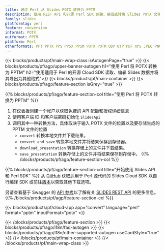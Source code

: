 ```yaml
---
title: 通过 Perl 从 Slides POTX 转换为 PPTM
description: 使用 REST API 和开源 Perl SDK 创建、编辑或转换 Slides POTX 文件或将其转换为 PPTM
family: slides
platformtag: perl
feature: conversion
informat: POTX
outformat: PPTM
platform: Perl
otherformats: PPT PPTX PPS PPSX PPSM POTX POTM ODP OTP PDF XPS JPEG PNG BMP TIFF SVG HTML SWF HTML5 GIF XAML MPEG4
---
```


{{< blocks/products/pf/main-wrap-class isAutogenPage="true" >}}
{{< blocks/products/pf/agp/upper-banner-autogen h1="使用 Perl 将 POTX 转换为 PPTM" h2="使用适用于 Perl 的开源 Cloud SDK 读取、编辑 Slides 数据并将其导出为其他格式">}}
{{< blocks/products/pf/main-container >}}
{{< blocks/products/pf/agp/feature-section isGrey="true" >}}

{{% blocks/products/pf/agp/feature-section-col title="使用 Perl 将 POTX 转换为 PPTM" %}}
1. 在<a href="https://dashboard.aspose.cloud/">仪表板</a>创建一个帐户以获取免费的 API 配额和授权详细信息
1. 使用客户端 ID 和客户端密码初始化 ```SlidesApi```
1. 调用其中一种转换方法，具体取决于输入 POTX 文件的位置以及要存储生成的 PPTM 文件的位置
    - ```convert``` 转换本地文件并下载结果。
    - ```convert_and_save``` 转换本地文件并将结果保存到存储器。
    - ```download_presentation``` 转换存储上的文件并下载结果。
    - ```save_presentation``` 转换存储上的文件并将结果保存到存储中。
{{% /blocks/products/pf/agp/feature-section-col %}}

{{% blocks/products/pf/agp/feature-section-col title="开始使用 Slides API 和 Perl SDK" %}}
从 [GitHub](https://github.com/aspose-slides-cloud/aspose-slides-cloud-perl) 获取适用于 Perl 源代码的 Slides Cloud SDK 以自行编译 SDK 或前往[版本](https://releases.aspose.cloud/)以获取其他下载选项。
 
另请查看基于 Swagger 的 [API 参考](https://apireference.aspose.cloud/slides/)以了解有关 [SLIDES REST API](https://products.aspose.cloud/slides/curl/) 的更多信息。
{{% /blocks/products/pf/agp/feature-section-col %}}

{{< blocks/products/pf/cloud-app app="convert" language="perl" format="pptm" inputFormat="potx" >}}

{{< /blocks/products/pf/agp/feature-section >}}
{{< blocks/products/pf/agp/i18n/faq-autogen >}}
{{< blocks/products/pf/agp/i18n/other-supported-autogen useCardStyle="true" >}}
{{< /blocks/products/pf/main-container >}}
{{< /blocks/products/pf/main-wrap-class >}}